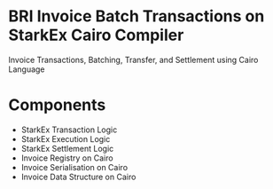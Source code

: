 # BRI Invoice Batch Transactions on StarkEx Cairo Compiler

Invoice Transactions, Batching, Transfer, and Settlement using Cairo Language 

# Components
- StarkEx Transaction Logic
- StarkEx Execution Logic
- StarkEx Settlement Logic
- Invoice Registry on Cairo
- Invoice Serialisation on Cairo
- Invoice Data Structure on Cairo
